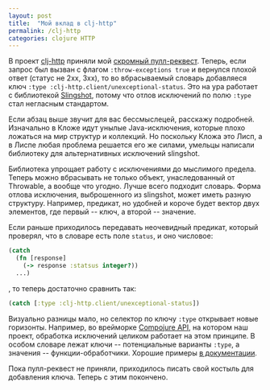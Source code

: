 ```yaml
---
layout: post
title:  "Мой вклад в clj-http"
permalink: /clj-http
categories: clojure HTTP
---
```


[url-pl]:https://github.com/dakrone/clj-http/pull/343/files
[url-clj-http]:https://github.com/dakrone/clj-http
[url-slingshot]:https://github.com/scgilardi/slingshot
[url-compojure-api]:https://github.com/metosin/compojure-api
[url-exc]:https://github.com/metosin/compojure-api/wiki/Exception-handling

В проект [clj-http][url-clj-http] приняли мой
[скромный пулл-реквест][url-pl]. Теперь, если запрос был вызван с флагом
`:throw-exceptions true` и вернулся плохой ответ (статус не 2хх, 3хх), то во
вбрасываемый словарь добавляеся ключ `:type
:clj-http.client/unexceptional-status`. Это на ура работает с библиотекой
[Slingshot][url-slingshot], потому что отлов исключений по полю `:type` стал
негласным стандартом.

Если абзац выше звучит для вас бессмыслецей, расскажу подробней. Изначально в
Кложе идут унылые Java-исключения, которые плохо ложаться на мир структур и
коллекций. Но поскольку Кложа это Лисп, а в Лиспе любая проблема решается его же
силами, умельцы написали библиотеку для альтернативных исключений slingshot.

Библиотека упрощает работу с исключениями до мыслимого предела. Теперь можно
вбрасывать не только объект, унаследованный от Throwable, а вообще что
угодно. Лучше всего подходит словарь. Форма отлова исключения, выброшенного из
slingshot, может иметь разную структуру. Например, предикат, но удобней и короче
будет вектор двух элементов, где первый -- ключ, а второй -- значение.

Если раньше приходилось передавать неочевидный предикат, который проверял, что в
словаре есть поле `status`, и оно числовое:

~~~clojure
(catch
  (fn [response]
    (-> response :statsus integer?))
  ...)
~~~

, то теперь достаточно сравнить так:

~~~clojure
(catch [:type :clj-http.client/unexceptional-status])
~~~

Визуально разницы мало, но селектор по ключу `:type` открывает новые
горизонты. Например, во врейморке [Compojure API][url-compojure-api], на котором
наш проект, обработка исключений целиком работает на этом принципе. В особом
словаре лежат ключи -- потенциальные варианты `:type`, а значения --
функции-обработчики. Хорошие примеры [в документации][url-exc].

Пока пулл-реквест не приняли, приходилось писать свой костыль для добавления
ключа. Теперь с этим покончено.
